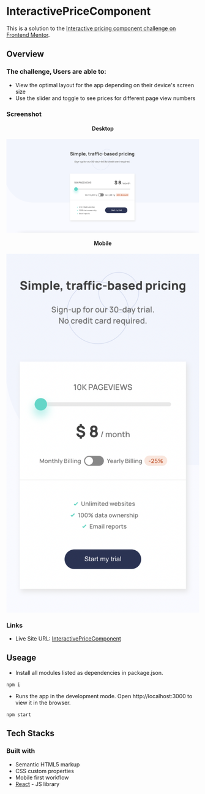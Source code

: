 
# InteractivePriceComponent
This is a solution to the [Interactive pricing component challenge on Frontend Mentor](https://www.frontendmentor.io/challenges/interactive-pricing-component-t0m8PIyY8).

## Overview
### The challenge, Users are able to:

- View the optimal layout for the app depending on their device's screen size
- Use the slider and toggle to see prices for different page view numbers

### Screenshot

<h4 align="center">Desktop</h4>
<p align="center" width="100%">
  <img align="center" src="./src/image/desktop.jpg" alt="desktop" style="width:1000px;" />
</p>
<h4 align="center">Mobile</h4>
<p align="center" width="100%">
  <img align="center" src="./src/image/mobile.jpg" alt="mobile" style="width:600px;" />
</p>

### Links

- Live Site URL: [InteractivePriceComponent](https://anilahsu.github.io/InteractivePriceComponent/)


## Useage

- Install all modules listed as dependencies in package.json.

```shell
npm i
```` 

- Runs the app in the development mode. Open http://localhost:3000 to view it in the browser.
```shell
npm start
```` 

## Tech Stacks

### Built with

- Semantic HTML5 markup
- CSS custom properties
- Mobile first workflow
- [React](https://reactjs.org/) - JS library